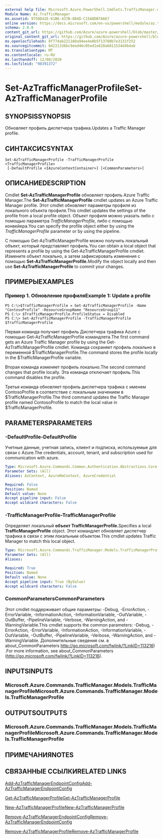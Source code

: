 ```yaml
---
external help file: Microsoft.Azure.PowerShell.Cmdlets.TrafficManager.dll-Help.xml
Module Name: Az.TrafficManager
ms.assetid: 975DD42E-61B6-437B-884D-C15A8DB7A667
online version: https://docs.microsoft.com/en-us/powershell/module/az.trafficmanager/set-aztrafficmanagerprofile
schema: 2.0.0
content_git_url: https://github.com/Azure/azure-powershell/blob/master/src/TrafficManager/TrafficManager/help/Set-AzTrafficManagerProfile.md
original_content_git_url: https://github.com/Azure/azure-powershell/blob/master/src/TrafficManager/TrafficManager/help/Set-AzTrafficManagerProfile.md
ms.openlocfilehash: 8f774ab221160a94ee4e8b5f13780b7e3131f252
ms.sourcegitcommit: 04221336bc9eed46c05ed1e828a6811534d4b4ab
ms.translationtype: MT
ms.contentlocale: ru-RU
ms.lasthandoff: 12/08/2020
ms.locfileid: "98391372"
---
```

# <span data-ttu-id="b5e66-101">Set-AzTrafficManagerProfile</span><span class="sxs-lookup"><span data-stu-id="b5e66-101">Set-AzTrafficManagerProfile</span></span>

## <span data-ttu-id="b5e66-102">SYNOPSIS</span><span class="sxs-lookup"><span data-stu-id="b5e66-102">SYNOPSIS</span></span>
<span data-ttu-id="b5e66-103">Обновляет профиль диспетчера трафика.</span><span class="sxs-lookup"><span data-stu-id="b5e66-103">Updates a Traffic Manager profile.</span></span>

## <span data-ttu-id="b5e66-104">СИНТАКСИС</span><span class="sxs-lookup"><span data-stu-id="b5e66-104">SYNTAX</span></span>

```
Set-AzTrafficManagerProfile -TrafficManagerProfile <TrafficManagerProfile>
 [-DefaultProfile <IAzureContextContainer>] [<CommonParameters>]
```

## <span data-ttu-id="b5e66-105">ОПИСАНИЕ</span><span class="sxs-lookup"><span data-stu-id="b5e66-105">DESCRIPTION</span></span>
<span data-ttu-id="b5e66-106">Cmdlet **Set-AzTrafficManagerProfile** обновляет профиль Azure Traffic Manager.</span><span class="sxs-lookup"><span data-stu-id="b5e66-106">The **Set-AzTrafficManagerProfile** cmdlet updates an Azure Traffic Manager profile.</span></span>
<span data-ttu-id="b5e66-107">Этот cmdlet обновляет параметры профиля из локального объекта профиля.</span><span class="sxs-lookup"><span data-stu-id="b5e66-107">This cmdlet updates the settings of the profile from a local profile object.</span></span>
<span data-ttu-id="b5e66-108">Объект профиля можно указать либо с помощью параметра *TrafficManagerProfile,* либо с помощью конвейера.</span><span class="sxs-lookup"><span data-stu-id="b5e66-108">You can specify the profile object either by using the *TrafficManagerProfile* parameter or by using the pipeline.</span></span>

<span data-ttu-id="b5e66-109">С помощью Get-AzTrafficManagerProfile можно получить локальный объект, который представляет профиль.</span><span class="sxs-lookup"><span data-stu-id="b5e66-109">You can obtain a local object that represents a profile by using the Get-AzTrafficManagerProfile cmdlet.</span></span>
<span data-ttu-id="b5e66-110">Измените объект локально, а затем зафиксировать изменения с помощью **Set-AzTrafficManagerProfile.**</span><span class="sxs-lookup"><span data-stu-id="b5e66-110">Modify the object locally and then use **Set-AzTrafficManagerProfile** to commit your changes.</span></span>

## <span data-ttu-id="b5e66-111">ПРИМЕРЫ</span><span class="sxs-lookup"><span data-stu-id="b5e66-111">EXAMPLES</span></span>

### <span data-ttu-id="b5e66-112">Пример 1. Обновление профиля</span><span class="sxs-lookup"><span data-stu-id="b5e66-112">Example 1: Update a profile</span></span>
```
PS C:\>$TrafficManagerProfile = Get-AzTrafficManagerProfile -Name "ContosoProfile" -ResourceGroupName "ResourceGroup11" 
PS C:\> $TrafficManagerProfile.ProfileStatus = Disabled
PS C:\> Set-AzTrafficManagerProfile -TrafficManagerProfile $TrafficManagerProfile
```

<span data-ttu-id="b5e66-113">Первая команда получает профиль Диспетчера трафика Azure с помощью Get-AzTrafficManagerProfile командлета.</span><span class="sxs-lookup"><span data-stu-id="b5e66-113">The first command gets an Azure Traffic Manager profile by using the Get-AzTrafficManagerProfile cmdlet.</span></span>
<span data-ttu-id="b5e66-114">Команда сохраняет профиль локально в переменной $TrafficManagerProfile.</span><span class="sxs-lookup"><span data-stu-id="b5e66-114">The command stores the profile locally in the $TrafficManagerProfile variable.</span></span>

<span data-ttu-id="b5e66-115">Вторая команда изменяет профиль локально.</span><span class="sxs-lookup"><span data-stu-id="b5e66-115">The second command changes that profile locally.</span></span>
<span data-ttu-id="b5e66-116">Эта команда отключает профиль.</span><span class="sxs-lookup"><span data-stu-id="b5e66-116">This command disables the profile.</span></span>

<span data-ttu-id="b5e66-117">Третья команда обновляет профиль диспетчера трафика с именем ContosoProfile в соответствие с локальным значением в $TrafficManagerProfile.</span><span class="sxs-lookup"><span data-stu-id="b5e66-117">The third command updates the Traffic Manager profile named ContosoProfile to match the local value in $TrafficManagerProfile.</span></span>

## <span data-ttu-id="b5e66-118">PARAMETERS</span><span class="sxs-lookup"><span data-stu-id="b5e66-118">PARAMETERS</span></span>

### <span data-ttu-id="b5e66-119">-DefaultProfile</span><span class="sxs-lookup"><span data-stu-id="b5e66-119">-DefaultProfile</span></span>
<span data-ttu-id="b5e66-120">Учетные данные, учетная запись, клиент и подписка, используемые для связи с Azure.</span><span class="sxs-lookup"><span data-stu-id="b5e66-120">The credentials, account, tenant, and subscription used for communication with azure.</span></span>

```yaml
Type: Microsoft.Azure.Commands.Common.Authentication.Abstractions.Core.IAzureContextContainer
Parameter Sets: (All)
Aliases: AzContext, AzureRmContext, AzureCredential

Required: False
Position: Named
Default value: None
Accept pipeline input: False
Accept wildcard characters: False
```

### <span data-ttu-id="b5e66-121">-TrafficManagerProfile</span><span class="sxs-lookup"><span data-stu-id="b5e66-121">-TrafficManagerProfile</span></span>
<span data-ttu-id="b5e66-122">Определяет локальный **объект TrafficManagerProfile.**</span><span class="sxs-lookup"><span data-stu-id="b5e66-122">Specifies a local **TrafficManagerProfile** object.</span></span>
<span data-ttu-id="b5e66-123">Этот командлет обновляет диспетчер трафика в связи с этим локальным объектом.</span><span class="sxs-lookup"><span data-stu-id="b5e66-123">This cmdlet updates Traffic Manager to match this local object.</span></span>

```yaml
Type: Microsoft.Azure.Commands.TrafficManager.Models.TrafficManagerProfile
Parameter Sets: (All)
Aliases:

Required: True
Position: Named
Default value: None
Accept pipeline input: True (ByValue)
Accept wildcard characters: False
```

### <span data-ttu-id="b5e66-124">CommonParameters</span><span class="sxs-lookup"><span data-stu-id="b5e66-124">CommonParameters</span></span>
<span data-ttu-id="b5e66-125">Этот cmdlet поддерживает общие параметры: -Debug, -ErrorAction, -ErrorVariable, -InformationAction, -InformationVariable, -OutVariable, -OutBuffer, -PipelineVariable, -Verbose, -WarningAction, and -WarningVariable.</span><span class="sxs-lookup"><span data-stu-id="b5e66-125">This cmdlet supports the common parameters: -Debug, -ErrorAction, -ErrorVariable, -InformationAction, -InformationVariable, -OutVariable, -OutBuffer, -PipelineVariable, -Verbose, -WarningAction, and -WarningVariable.</span></span> <span data-ttu-id="b5e66-126">Дополнительные сведения см. в about_CommonParameters http://go.microsoft.com/fwlink/?LinkID=113216) .</span><span class="sxs-lookup"><span data-stu-id="b5e66-126">For more information, see about_CommonParameters (http://go.microsoft.com/fwlink/?LinkID=113216).</span></span>

## <span data-ttu-id="b5e66-127">INPUTS</span><span class="sxs-lookup"><span data-stu-id="b5e66-127">INPUTS</span></span>

### <span data-ttu-id="b5e66-128">Microsoft.Azure.Commands.TrafficManager.Models.TrafficManagerProfile</span><span class="sxs-lookup"><span data-stu-id="b5e66-128">Microsoft.Azure.Commands.TrafficManager.Models.TrafficManagerProfile</span></span>

## <span data-ttu-id="b5e66-129">OUTPUTS</span><span class="sxs-lookup"><span data-stu-id="b5e66-129">OUTPUTS</span></span>

### <span data-ttu-id="b5e66-130">Microsoft.Azure.Commands.TrafficManager.Models.TrafficManagerProfile</span><span class="sxs-lookup"><span data-stu-id="b5e66-130">Microsoft.Azure.Commands.TrafficManager.Models.TrafficManagerProfile</span></span>

## <span data-ttu-id="b5e66-131">ПРИМЕЧАНИЯ</span><span class="sxs-lookup"><span data-stu-id="b5e66-131">NOTES</span></span>

## <span data-ttu-id="b5e66-132">СВЯЗАННЫЕ ССЫЛКИ</span><span class="sxs-lookup"><span data-stu-id="b5e66-132">RELATED LINKS</span></span>

[<span data-ttu-id="b5e66-133">Add-AzTrafficManagerEndpointConfig</span><span class="sxs-lookup"><span data-stu-id="b5e66-133">Add-AzTrafficManagerEndpointConfig</span></span>](./Add-AzTrafficManagerEndpointConfig.md)

[<span data-ttu-id="b5e66-134">Get-AzTrafficManagerProfile</span><span class="sxs-lookup"><span data-stu-id="b5e66-134">Get-AzTrafficManagerProfile</span></span>](./Get-AzTrafficManagerProfile.md)

[<span data-ttu-id="b5e66-135">New-AzTrafficManagerProfile</span><span class="sxs-lookup"><span data-stu-id="b5e66-135">New-AzTrafficManagerProfile</span></span>](./New-AzTrafficManagerProfile.md)

[<span data-ttu-id="b5e66-136">Remove-AzTrafficManagerEndpointConfig</span><span class="sxs-lookup"><span data-stu-id="b5e66-136">Remove-AzTrafficManagerEndpointConfig</span></span>](./Remove-AzTrafficManagerEndpointConfig.md)

[<span data-ttu-id="b5e66-137">Remove-AzTrafficManagerProfile</span><span class="sxs-lookup"><span data-stu-id="b5e66-137">Remove-AzTrafficManagerProfile</span></span>](./Remove-AzTrafficManagerProfile.md)


